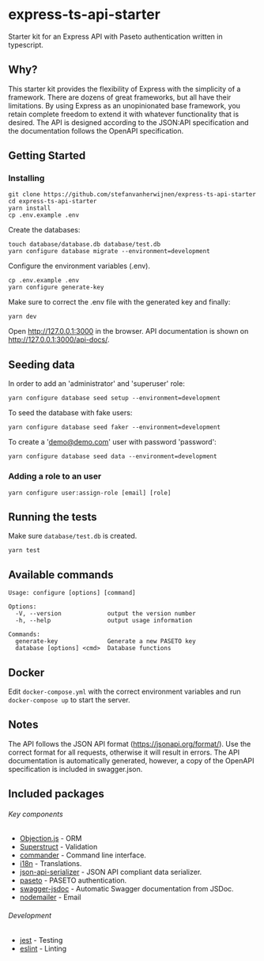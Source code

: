 # express-ts-api-starter

Starter kit for an Express API with Paseto authentication written in typescript.

## Why?

This starter kit provides the flexibility of Express with the simplicity of a framework. There are dozens of great frameworks, but all have their limitations. By using Express as an unopinionated base framework, you retain complete freedom to extend it with whatever functionality that is desired.
The API is designed according to the JSON:API specification and the documentation follows the OpenAPI specification.

## Getting Started


### Installing

```
git clone https://github.com/stefanvanherwijnen/express-ts-api-starter
cd express-ts-api-starter
yarn install
cp .env.example .env
```
Create the databases:
```
touch database/database.db database/test.db
yarn configure database migrate --environment=development
```

Configure the environment variables (.env).

```
cp .env.example .env
yarn configure generate-key
```
Make sure to correct the .env file with the generated key and finally:
```
yarn dev
```

Open http://127.0.0.1:3000 in the browser. API documentation is shown on http://127.0.0.1:3000/api-docs/.

## Seeding data

In order to add an 'administrator' and 'superuser' role:
```
yarn configure database seed setup --environment=development
```

To seed the database with fake users:
```
yarn configure database seed faker --environment=development
```

To create a 'demo@demo.com' user with password 'password':
```
yarn configure database seed data --environment=development
```
### Adding a role to an user

```
yarn configure user:assign-role [email] [role]
```

## Running the tests

Make sure `database/test.db` is created.

```
yarn test
```

## Available commands
```
Usage: configure [options] [command]

Options:
  -V, --version             output the version number
  -h, --help                output usage information

Commands:
  generate-key              Generate a new PASETO key
  database [options] <cmd>  Database functions

```

## Docker
Edit `docker-compose.yml` with the correct environment variables and run `docker-compose up` to start the server.

## Notes
The API follows the JSON API format (https://jsonapi.org/format/). Use the correct format for all requests, otherwise it will result in errors. The API documentation is automatically generated, however, a copy of the OpenAPI specification is included in swagger.json.

## Included packages
###### Key components
* [Objection.js](http://vincit.github.io/objection.js/#installation) - ORM
* [Superstruct](https://github.com/ianstormtaylor/superstruct) - Validation
* [commander](https://github.com/tj/commander.js) - Command line interface.
* [i18n](https://github.com/mashpie/i18n-node) - Translations.
* [json-api-serializer](https://github.com/danivek/json-api-serializer) - JSON API compliant data serializer.
* [paseto](https://github.com/panva/paseto) - PASETO authentication.
* [swagger-jsdoc](https://github.com/Surnet/swagger-jsdoc) - Automatic Swagger documentation from JSDoc.
* [nodemailer](https://github.com/nodemailer/nodemailer) - Email

###### Development
* [jest](https://github.com/facebook/jest) - Testing
* [eslint](https://github.com/eslint/eslint) - Linting